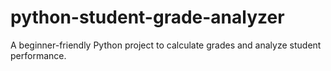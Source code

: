 # python-student-grade-analyzer
 A beginner-friendly Python project to calculate grades and analyze student performance.
